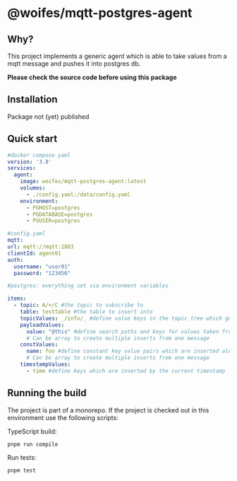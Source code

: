 # @woifes/mqtt-postgres-agent

## Why?
This project implements a generic agent which is able to take values from a mqtt message and pushes it into postgres db.

**Please check the source code before using this package**

## Installation
Package not (yet) published

## Quick start
```yaml
#docker compose yaml
version: '3.8'
services:
  agent:
    image: woifes/mqtt-postgres-agent:latest
    volumes:
      - ./config.yaml:/data/config.yaml
    environment:
      - PGHOST=postgres
      - PGDATABASE=postgres
      - PGUSER=postgres
```
```yaml
#config.yaml
mqtt:
url: mqtt://mqtt:1883
clientId: agent01
auth:
  username: "user01"
  password: "123456"

#postgres: everything set via environment variables

items:
  - topic: A/+/C #the topic to subscribe to
    table: testtable #the table to insert into
    topicValues: _/info/_ #define value keys in the topic tree which get inserted too
    payloadValues:
      value: "@this" #define search paths and keys for values taken from the message payload.
      # Can be array to create multiple inserts from one message
    constValues:
      name: foo #define constant key value pairs which are inserted along the other values
      # Can be array to create multiple inserts from one message
    timestampValues:
      - time #define keys which are inserted by the current timestamp
```

## Running the build

The project is part of a monorepo. If the project is checked out in this environment use the following scripts:

TypeScript build:

```shell
pnpm run compile
```

Run tests:

```shell
pnpm test
```
